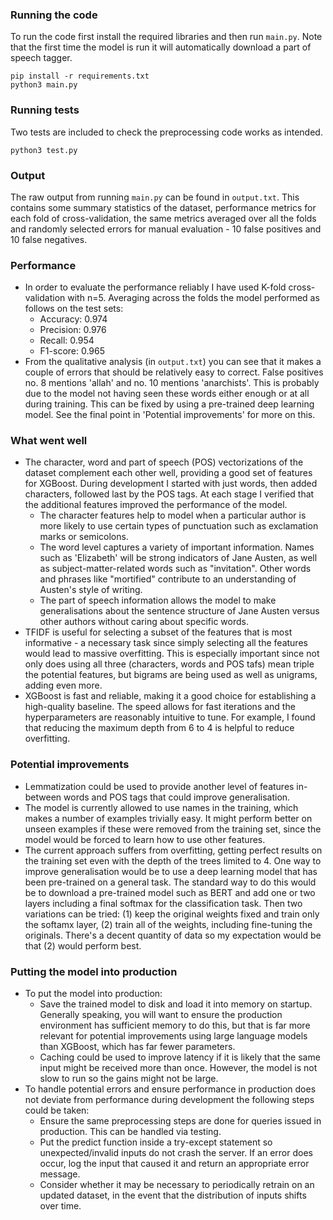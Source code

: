 ### Running the code
To run the code first install the required libraries and then run `main.py`. Note that the first time the model is run it will automatically download a part of speech tagger.
```
pip install -r requirements.txt
python3 main.py
```

### Running tests
Two tests are included to check the preprocessing code works as intended.
```
python3 test.py
```

### Output
The raw output from running `main.py` can be found in `output.txt`. This contains some summary statistics of the dataset, performance metrics for each fold of cross-validation, the same metrics averaged over all the folds and randomly selected errors for manual evaluation - 10 false positives and 10 false negatives.

### Performance
- In order to evaluate the performance reliably I have used K-fold cross-validation with n=5. Averaging across the folds the model performed as follows on the test sets:
  - Accuracy: 0.974
  - Precision: 0.976
  - Recall: 0.954
  - F1-score: 0.965
- From the qualitative analysis (in `output.txt`) you can see that it makes a couple of errors that should be relatively easy to correct. False positives no. 8 mentions 'allah' and no. 10 mentions 'anarchists'. This is probably due to the model not having seen these words either enough or at all during training. This can be fixed by using a pre-trained deep learning model. See the final point in 'Potential improvements' for more on this.

### What went well
- The character, word and part of speech (POS) vectorizations of the dataset complement each other well, providing a good set of features for XGBoost. During development I started with just words, then added characters, followed last by the POS tags. At each stage I verified that the additional features improved the performance of the model.
  - The character features help to model when a particular author is more likely to use certain types of punctuation such as exclamation marks or semicolons.
  - The word level captures a variety of important information. Names such as 'Elizabeth' will be strong indicators of Jane Austen, as well as subject-matter-related words such as "invitation". Other words and phrases like "mortified" contribute to an understanding of Austen's style of writing.
  - The part of speech information allows the model to make generalisations about the sentence structure of Jane Austen versus other authors without caring about specific words.
- TFIDF is useful for selecting a subset of the features that is most informative - a necessary task since simply selecting all the features would lead to massive overfitting. This is especially important since not only does using all three (characters, words and POS tafs) mean triple the potential features, but bigrams are being used as well as unigrams, adding even more.
- XGBoost is fast and reliable, making it a good choice for establishing a high-quality baseline. The speed allows for fast iterations and the hyperparameters are reasonably intuitive to tune. For example, I found that reducing the maximum depth from 6 to 4 is helpful to reduce overfitting.

### Potential improvements
- Lemmatization could be used to provide another level of features in-between words and POS tags that could improve generalisation.
- The model is currently allowed to use names in the training, which makes a number of examples trivially easy. It might perform better on unseen examples if these were removed from the training set, since the model would be forced to learn how to use other features.
- The current approach suffers from overfitting, getting perfect results on the training set even with the depth of the trees limited to 4. One way to improve generalisation would be to use a deep learning model that has been pre-trained on a general task. The standard way to do this would be to download a pre-trained model such as BERT and add one or two layers including a final softmax for the classification task. Then two variations can be tried: (1) keep the original weights fixed and train only the softamx layer, (2) train all of the weights, including fine-tuning the originals. There's a decent quantity of data so my expectation would be that (2) would perform best.

### Putting the model into production
- To put the model into production:
  - Save the trained model to disk and load it into memory on startup. Generally speaking, you will want to ensure the production environment has sufficient memory to do this, but that is far more relevant for potential improvements using large language models than XGBoost, which has far fewer parameters.
  - Caching could be used to improve latency if it is likely that the same input might be received more than once. However, the model is not slow to run so the gains might not be large.
- To handle potential errors and ensure performance in production does not deviate from performance during development the following steps could be taken:
  - Ensure the same preprocessing steps are done for queries issued in production. This can be handled via testing.
  - Put the predict function inside a try-except statement so unexpected/invalid inputs do not crash the server. If an error does occur, log the input that caused it and return an appropriate error message.
  - Consider whether it may be necessary to periodically retrain on an updated dataset, in the event that the distribution of inputs shifts over time.